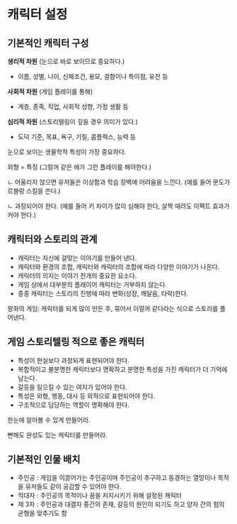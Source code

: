 # 캐릭터 설정

## 기본적인 캐릭터 구성

**생리적 차원** (눈으로 바로 보이므로 중요하다.)
- 이름, 성별, 나이, 신체조건, 용모, 결함이나 특이점, 유전 등

**사회적 차원** (게임 플레이를 통해)
- 계층, 종족, 직업, 사회적 성향, 가정 생활 등

**심리적 차원** (스토리텔링이 깊을 경우 의미가 있다.)
- 도덕 기준, 목표, 욕구, 기질, 콤플렉스, 능력 등

눈으로 보이는 생물학적 특성이 가장 중요하다.

외형 = 특징 (그럴꺼 같은 애가 그런 플레이를 해야한다.)

ㄴ 어울리지 않으면 유저들은 이상함과 학습 장벽에 어려움을 느낀다. (예를 들어 문도가 르블랑 스킬을 쓴다.)

ㄴ 과장되어야 한다. (예를 들어 키 차이가 많이 심해야 한다, 살짝 때려도 이펙트 효과가 커야 한다.)


## 캐릭터와 스토리의 관계
- 캐릭터는 자신에 걸맞는 이야기를 만들어 낸다.
- 캐릭터와 환경의 조합, 캐릭터와 캐릭터의 조합에 따라 다양한 이야기가 나온다.
- 캐릭터의 의지는 이야기 전개의 중요한 요소다.
- 게임 상에서 대부분의 플레이어 캐릭터는 거부하지 않는다.
- 종종 캐릭터는 스토리의 진행에 따라 변화(성장, 깨달음, 타락)한다.

왕좌의 게임: 캐릭터를 되게 많이 만든 후, 묶어서 이럴꺼 같다라는 식으로 스토리를 풀어낸다.


## 게임 스토리텔링 적으로 좋은 캐릭터
- 특성이 현실보다 과장되게 표현되어야 한다.
- 복합적이고 불분명한 캐릭터보다 명확하고 분명한 특성을 가진 캐릭터가 더 기억에 남는다.
- 갈등을 일으킬 수 있는 여지가 있어야 한다.
- 특성은 외형, 행동, 대사 등 외적으로 표현되어야 한다.
- 구조적으로 담당하는 역할이 명확해야 한다.

한눈에 알아볼 수 있게 만들어라.

뻔해도 완성도 있는 케릭터를 만들어라.

## 기본적인 인물 배치

- 주인공 : 게임을 이끌어가는 주인공이며 주인공이 추구하고 동경하는 열망이나 목적을 유저들도 같이 공감할 수 있어야 한다.
- 적대자 : 주인공의 목적이나 꿈을 저지시키기 위해 설정된 캐릭터
- 제 3자 : 주인공과 대결자 중간의 존재, 갈등의 원인이 되기도 하고 양자 간의 힘의 균형을 맞추기도 함
